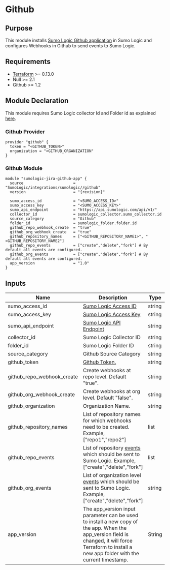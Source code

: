 # Github

## Purpose

This module installs [Sumo Logic Github application](https://help.sumologic.com/07Sumo-Logic-Apps/08App_Development/Github) in Sumo Logic and configures Webhooks in Github to send events to Sumo Logic.

## Requirements

* [Terraform](https://www.terraform.io/downloads.html) >= 0.13.0
* Null >= 2.1
* Github >= 1.2

## Module Declaration

This module requires Sumo Logic collector Id and Folder id as explained [here](https://github.com/SumoLogic/terraform-sumologic-integrations#prerequisites-for-using-modules).

### Github Provider
```shell
provider "github" {
  token = "<GITHUB_TOKEN>"
  organization = "<GITHUB_ORGANIZATION"
}
```

### Github Module
```shell
module "sumologic-jira-github-app" {
  source                      = "SumoLogic/integrations/sumologic//github"
  version                     = "{revision}"

  sumo_access_id              = "<SUMO_ACCESS_ID>"
  sumo_access_key             = "<SUMO_ACCESS_KEY>"
  sumo_api_endpoint           = "https://api.sumologic.com/api/v1/"
  collector_id                = sumologic_collector.sumo_collector.id
  source_category             = "Github"
  folder_id                   = sumologic_folder.folder.id
  github_repo_webhook_create  = "true"
  github_org_webhook_create   = "true"
  github_repository_names     = ["<GITHUB_REPOSITORY_NAME1>", "<GITHUB_REPOSITORY_NAME2"]
  github_repo_events          = ["create","delete","fork"] # By default all events are configured.
  github_org_events           = ["create","delete","fork"] # By default all events are configured.
  app_version                 = "1.0"
}
```

## Inputs

| Name | Description | Type | Default | Required |
|------|-------------|------|---------|:-----:|
|sumo_access_id|[Sumo Logic Access ID](https://help.sumologic.com/Manage/Security/Access-Keys)|string| |yes
|sumo_access_key|[Sumo Logic Access Key](https://help.sumologic.com/Manage/Security/Access-Keys)|string| |yes
|sumo_api_endpoint|[Sumo Logic API Endpoint](https://help.sumologic.com/APIs/General-API-Information/Sumo-Logic-Endpoints-and-Firewall-Security)|string|https://api.sumologic.com/api/v1/|yes
|collector_id|Sumo Logic Collector ID|string| |yes
|folder_id|Sumo Logic Folder ID|string| |yes
|source_category|Github Source Category|string|Github|yes
|github_token|[Github Token.](https://github.com/settings/tokens)|string| |yes
|github_repo_webhook_create|Create webhooks at repo level. Default "true".|string|true|no
|github_org_webhook_create|Create webhooks at org level. Default "false".|string|false|no
|github_organization|Organization Name.|string| |yes
|github_repository_names|List of repository names for which webhooks need to be created. Example, ["repo1","repo2"]|list| |yes
|github_repo_events|List of repository [events](https://docs.github.com/en/developers/webhooks-and-events/webhook-events-and-payloads) which should be sent to Sumo Logic. Example, ["create","delete","fork"]|list|List of all the Github Repo Events|yes
|github_org_events|List of organization level [events](https://docs.github.com/en/developers/webhooks-and-events/webhook-events-and-payloads) which should be sent to Sumo Logic. Example, ["create","delete","fork"]|string|List of all the Github Org Events|yes
|app_version|The app_version input parameter can be used to install a new copy of the app. When the app_version field is changed, it will force Terraform to install a new app folder with the current timestamp.|String|1.0|no